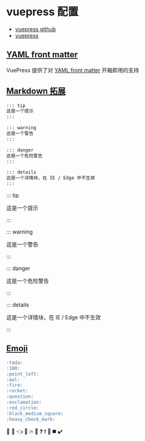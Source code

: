 # vuepress 配置

- [vuepress github](https://github.com/vuejs/vuepress)
- [vuepress](https://www.vuepress.cn/)

## [YAML front matter](https://www.vuepress.cn/zh/guide/frontmatter.html#%E5%85%B6%E4%BB%96%E6%A0%BC%E5%BC%8F%E7%9A%84-front-matter)

VuePress 提供了对 [YAML front matter](https://jekyllrb.com/docs/) 开箱即用的支持

## [Markdown 拓展](https://v1.vuepress.vuejs.org/zh/guide/markdown.html#%E8%87%AA%E5%AE%9A%E4%B9%89%E5%AE%B9%E5%99%A8)

```md
::: tip
这是一个提示
:::

::: warning
这是一个警告
:::

::: danger
这是一个危险警告
:::

::: details
这是一个详情块，在 IE / Edge 中不生效
:::
```

::: tip

这是一个提示

:::

::: warning

这是一个警告

:::

::: danger

这是一个危险警告

:::

::: details

这是一个详情块，在 IE / Edge 中不生效

:::

## [Emoji](https://v1.vuepress.vuejs.org/zh/guide/markdown.html#github-%E9%A3%8E%E6%A0%BC%E7%9A%84%E8%A1%A8%E6%A0%BC)

```md
:tada:
:100:
:point_left:
:owl:
:fire:
:rocket:
:question:
:exclamation:
:red_circle:
:black_medium_square:
:heavy_check_mark:

```

:tada:
:100:
:point_left:
:owl:
:fire:
:rocket:
:question:
:exclamation:
:red_circle:
:black_medium_square:
:heavy_check_mark:

